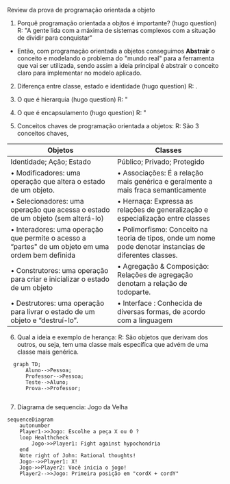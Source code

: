 Review da prova de programação orientada a objeto

1) Porquê programação orientada a objtos é importante? (hugo question)
R: "A gente lida com a máxima de sistemas complexos com a situação de dividir para conquistar"
  - Então, com programação orientada a objetos conseguimos **Abstrair** o conceito e modelando o problema do "mundo real" para a ferramenta que vai ser utilizada, sendo assim a ideia principal é abstrair o conceito claro para implementar no modelo aplicado.  

2) Diferença entre classe, estado e identidade (hugo question)
R: .

3) O que é hierarquia (hugo question)
R: " 

4) O que é encapsulamento (hugo question)
R: "

5) Conceitos chaves de programação orientada a objetos:
R: São 3 conceitos chaves, 

| Objetos | Classes |
| ------------- | ------------- |
| Identidade; Ação; Estado  | Público; Privado; Protegido  |
| • Modificadores: uma operação que altera o estado de um objeto. | • Associações: É a relação mais genérica e geralmente a mais fraca semanticamente 
• Selecionadores: uma operação que acessa o estado de um objeto (sem alterá-lo) | • Hernaça: Expressa as relações de generalização e especialização entre classes
• Interadores: uma operação que permite o acesso a “partes" de um objeto em uma ordem bem definida | • Polimorfismo: Conceito na teoria de tipos, onde um nome pode denotar instancias de diferentes classes.
• Construtores: uma operação para criar e inicializar o estado de um objeto | • Agregação & Composição: Relações de agregação denotam a relação de todoparte. 
• Destrutores: uma operação para livrar o estado de um objeto e “destruí-lo”. | • Interface : Conhecida de diversas formas, de acordo com a linguagem


6) Qual a ideia e exemplo de herança:
R: São objetos que derivam dos outros, ou seja, tem uma classe mais específica que advém de uma classe mais genérica.

```mermaid
  graph TD;
      Aluno-->Pessoa;
      Professor-->Pessoa;
      Teste-->Aluno;
      Prova-->Professor;
     
```

7) Diagrama de sequencia: Jogo da Velha
```mermaid
sequenceDiagram
    autonumber
    Player1->>Jogo: Escolhe a peça X ou O ?
    loop Healthcheck
        Jogo->>Player1: Fight against hypochondria
    end
    Note right of John: Rational thoughts!
    Jogo-->>Player1: X!
    Jogo->>Player2: Você inicia o jogo!
    Player2-->>Jogo: Primeira posição em "cordX + cordY"
```



